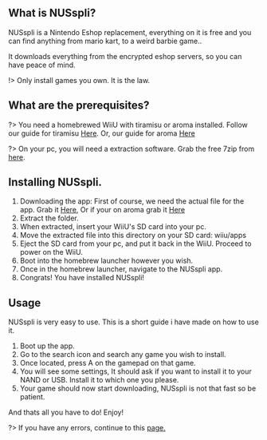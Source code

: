 ## What is NUSspli?

NUSspli is a Nintendo Eshop replacement, everything on it is free and you can find anything from mario kart, to a weird barbie game..

It downloads everything from the encrypted eshop servers, so you can have peace of mind.

!> Only install games you own. It is the law.

## What are the prerequisites?

?> You need a homebrewed WiiU with tiramisu or aroma installed. Follow our guide for tiramisu [Here](https://wiiu.skyybrew.xyz/#/sd). Or, our guide for aroma [Here](https://wiiu.skyybrew.xyz/#/startaroma)

?> On your pc, you will need a extraction software. Grab the free 7zip from [here](https://www.7-zip.org/a/7z2201-x64.exe).
## Installing NUSspli.

1. Downloading the app: First of course, we need the actual file for the app. Grab it [Here](https://github.com/V10lator/NUSspli/releases/download/v1.135/NUSspli-1.135-HBL.zip), Or if your on aroma grab it [Here](https://github.com/V10lator/NUSspli/releases/download/v1.135/NUSspli-1.135-Aroma.zip)
2. Extract the folder.
3. When extracted, insert your WiiU's SD card into your pc. 
4. Move the extracted file into this directory on your SD card: wiiu/apps
5. Eject the SD card from your pc, and put it back in the WiiU. Proceed to power on the WiiU.
6. Boot into the homebrew launcher however you wish.
7. Once in the homebrew launcher, navigate to the NUSspli app.
8. Congrats! You have installed NUSspli!

## Usage

NUSspli is very easy to use. This is a short guide i have made on how to use it.

1. Boot up the app.
2. Go to the search icon and search any game you wish to install.
3. Once located, press A on the gamepad on that game.
4. You will see some settings, It should ask if you want to install it to your NAND or USB. Install it to which one you please.
5. Your game should now start downloading, NUSspli is not that fast so be patient.

And thats all you have to do! Enjoy!

?> If you have any errors, continue to this [page.](https://wiiu.skyybrew.xyz/#/NUSspliTroubleshooting)




